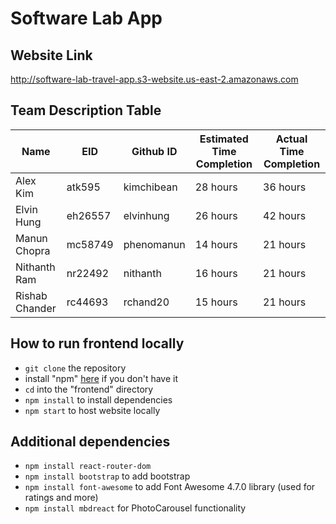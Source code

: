 # Software Lab App
## Website Link
http://software-lab-travel-app.s3-website.us-east-2.amazonaws.com

## Team Description Table
| Name           | EID     | Github ID  | Estimated Time Completion | Actual Time Completion |
|----------------|---------|------------|---------------------------|------------------------|
| Alex Kim       | atk595  | kimchibean | 28 hours                  | 36 hours                |
| Elvin Hung     | eh26557 | elvinhung  | 26 hours                  | 42 hours                |
| Manun Chopra   | mc58749 | phenomanun | 14 hours                  | 21 hours                |
| Nithanth Ram   | nr22492 | nithanth   | 16 hours                  | 21 hours                |
| Rishab Chander | rc44693 | rchand20   | 15 hours                  | 21 hours               |

## How to run frontend locally

* `git clone` the repository
* install "npm" [here](https://www.npmjs.com/get-npm) if you don't have it
* `cd` into the "frontend" directory
* `npm install` to install dependencies
* `npm start` to host website locally

## Additional dependencies

* `npm install react-router-dom`
* `npm install bootstrap` to add bootstrap
* `npm install font-awesome` to add Font Awesome 4.7.0 library (used for ratings and more)
* `npm install mbdreact` for PhotoCarousel functionality
